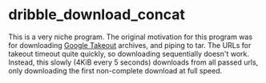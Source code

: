 # dribble_download_concat

This is a very niche program.
The original motivation for this program was for downloading [Google Takeout] archives, and piping to tar.
The URLs for takeout timeout quite quickly, so downloading sequentially doesn't work.
Instead, this slowly (4KiB every 5 seconds) downloads from all passed urls,
only downloading the first non-complete download at full speed.

[Google Takeout]: https://takeout.google.com